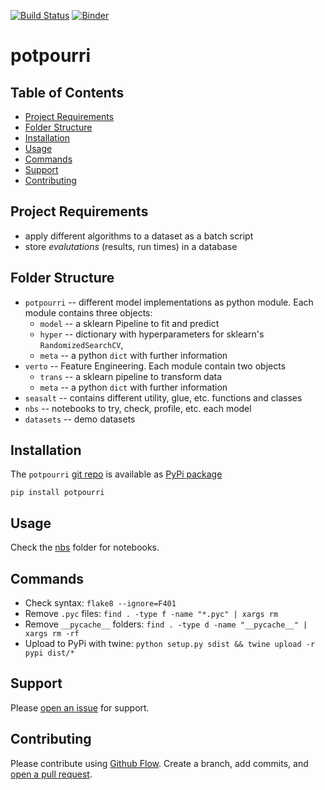 [![Build Status](https://travis-ci.org/kmedian/potpourri.svg?branch=master)](https://travis-ci.org/kmedian/potpourri)
[![Binder](https://mybinder.org/badge.svg)](https://mybinder.org/v2/gh/kmedian/potpourri/master?urlpath=lab)

# potpourri

## Table of Contents
* [Project Requirements](#project-requirements)
* [Folder Structure](#folder-structure)
* [Installation](#installation) 
* [Usage](#usage)
* [Commands](#commands)
* [Support](#support)
* [Contributing](#contributing)


## Project Requirements
* apply different algorithms to a dataset as a batch script
* store *evalutations* (results, run times) in a database


## Folder Structure
* `potpourri` -- different model implementations as python module. Each module contains three objects: 
    * `model` -- a sklearn Pipeline to fit and predict
    * `hyper` -- dictionary with hyperparameters for sklearn's `RandomizedSearchCV`,
    * `meta` --  a python `dict` with further information
* `verto` -- Feature Engineering. Each module contain two objects
    * `trans` -- a sklearn pipeline to transform data
    * `meta` --  a python `dict` with further information
* `seasalt` -- contains different utility, glue, etc. functions and classes
* `nbs` -- notebooks to try, check, profile, etc. each model
* `datasets` -- demo datasets


## Installation
The `potpourri` [git repo](http://github.com/kmedian/potpourri) is available as [PyPi package](https://pypi.org/project/potpourri)

```
pip install potpourri
```


## Usage
Check the [nbs](http://github.com/kmedian/potpourri/nbs) folder for notebooks.


## Commands
* Check syntax: `flake8 --ignore=F401`
* Remove `.pyc` files: `find . -type f -name "*.pyc" | xargs rm`
* Remove `__pycache__` folders: `find . -type d -name "__pycache__" | xargs rm -rf`
* Upload to PyPi with twine: `python setup.py sdist && twine upload -r pypi dist/*`


## Support
Please [open an issue](https://github.com/kmedian/potpourri/issues/new) for support.


## Contributing
Please contribute using [Github Flow](https://guides.github.com/introduction/flow/). Create a branch, add commits, and [open a pull request](https://github.com/kmedian/potpourri/compare/).
